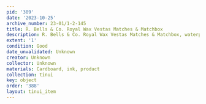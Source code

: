 ```yaml
---
pid: '389'
date: '2023-10-25'
archive_number: 23-01/1-2-145
title: R. Bells & Co. Royal Wax Vestas Matches & Matchbox
description: R. Bells & Co. Royal Wax Vestas Matches & Matchbox, waterproof
extent: '1'
condition: Good
date_unvalidated: Unknown
creator: Unknown
collector: Unknown
materials: Cardboard, ink, product
collection: tinui
key: object
order: '388'
layout: tinui_item
---
```

